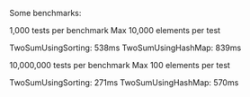 Some benchmarks:

1,000 tests per benchmark
Max 10,000 elements per test

TwoSumUsingSorting: 538ms
TwoSumUsingHashMap: 839ms


10,000,000 tests per benchmark
Max 100 elements per test

TwoSumUsingSorting: 271ms
TwoSumUsingHashMap: 570ms